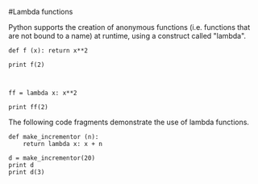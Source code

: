 #Lambda functions

Python supports the creation of anonymous functions (i.e. functions that are not bound to a name) at runtime, using a construct called "lambda". 


    def f (x): return x**2

    print f(2)



    ff = lambda x: x**2

    print ff(2)

The following code fragments demonstrate the use of lambda functions.

    def make_incrementor (n): 
        return lambda x: x + n

    d = make_incrementor(20)
    print d
    print d(3)
